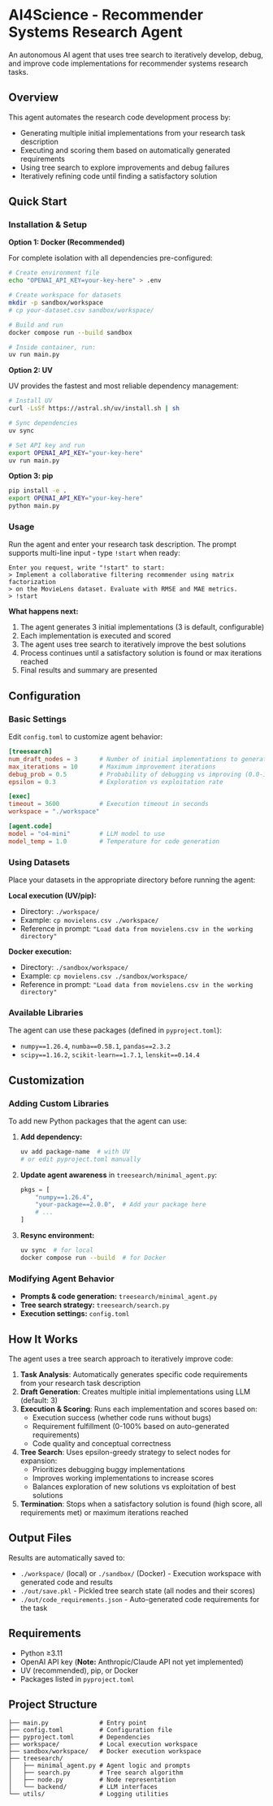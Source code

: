 # AI4Science - Recommender Systems Research Agent

An autonomous AI agent that uses tree search to iteratively develop, debug, and improve code implementations for recommender systems research tasks.

## Overview

This agent automates the research code development process by:
- Generating multiple initial implementations from your research task description
- Executing and scoring them based on automatically generated requirements
- Using tree search to explore improvements and debug failures
- Iteratively refining code until finding a satisfactory solution

## Quick Start

### Installation & Setup

**Option 1: Docker (Recommended)**

For complete isolation with all dependencies pre-configured:

```bash
# Create environment file
echo "OPENAI_API_KEY=your-key-here" > .env

# Create workspace for datasets
mkdir -p sandbox/workspace
# cp your-dataset.csv sandbox/workspace/

# Build and run
docker compose run --build sandbox

# Inside container, run:
uv run main.py
```

**Option 2: UV**

UV provides the fastest and most reliable dependency management:

```bash
# Install UV
curl -LsSf https://astral.sh/uv/install.sh | sh

# Sync dependencies
uv sync

# Set API key and run
export OPENAI_API_KEY="your-key-here"
uv run main.py
```

**Option 3: pip**

```bash
pip install -e .
export OPENAI_API_KEY="your-key-here"
python main.py
```

### Usage

Run the agent and enter your research task description. The prompt supports multi-line input - type `!start` when ready:

```
Enter you request, write "!start" to start:
> Implement a collaborative filtering recommender using matrix factorization
> on the MovieLens dataset. Evaluate with RMSE and MAE metrics.
> !start
```

**What happens next:**
1. The agent generates 3 initial implementations (3 is default, configurable)
2. Each implementation is executed and scored
3. The agent uses tree search to iteratively improve the best solutions
4. Process continues until a satisfactory solution is found or max iterations reached
5. Final results and summary are presented

## Configuration

### Basic Settings

Edit `config.toml` to customize agent behavior:

```toml
[treesearch]
num_draft_nodes = 3      # Number of initial implementations to generate
max_iterations = 10      # Maximum improvement iterations
debug_prob = 0.5         # Probability of debugging vs improving (0.0-1.0)
epsilon = 0.3            # Exploration vs exploitation rate

[exec]
timeout = 3600           # Execution timeout in seconds
workspace = "./workspace"

[agent.code]
model = "o4-mini"        # LLM model to use
model_temp = 1.0         # Temperature for code generation
```

### Using Datasets

Place your datasets in the appropriate directory before running the agent:

**Local execution (UV/pip):**
- Directory: `./workspace/`
- Example: `cp movielens.csv ./workspace/`
- Reference in prompt: `"Load data from movielens.csv in the working directory"`

**Docker execution:**
- Directory: `./sandbox/workspace/`
- Example: `cp movielens.csv ./sandbox/workspace/`
- Reference in prompt: `"Load data from movielens.csv in the working directory"`

### Available Libraries

The agent can use these packages (defined in `pyproject.toml`):
- `numpy==1.26.4`, `numba==0.58.1`, `pandas==2.3.2`
- `scipy==1.16.2`, `scikit-learn==1.7.1`, `lenskit==0.14.4`

## Customization

### Adding Custom Libraries

To add new Python packages that the agent can use:

1. **Add dependency:**
   ```bash
   uv add package-name  # with UV
   # or edit pyproject.toml manually
   ```

2. **Update agent awareness** in `treesearch/minimal_agent.py`:
   ```python
   pkgs = [
       "numpy==1.26.4",
       "your-package==2.0.0",  # Add your package here
       # ...
   ]
   ```

3. **Resync environment:**
   ```bash
   uv sync  # for local
   docker compose run --build  # for Docker
   ```

### Modifying Agent Behavior

- **Prompts & code generation:** `treesearch/minimal_agent.py`
- **Tree search strategy:** `treesearch/search.py`
- **Execution settings:** `config.toml`

## How It Works

The agent uses a tree search approach to iteratively improve code:

1. **Task Analysis**: Automatically generates specific code requirements from your research task description
2. **Draft Generation**: Creates multiple initial implementations using LLM (default: 3)
3. **Execution & Scoring**: Runs each implementation and scores based on:
   - Execution success (whether code runs without bugs)
   - Requirement fulfillment (0-100% based on auto-generated requirements)
   - Code quality and conceptual correctness
4. **Tree Search**: Uses epsilon-greedy strategy to select nodes for expansion:
   - Prioritizes debugging buggy implementations
   - Improves working implementations to increase scores
   - Balances exploration of new solutions vs exploitation of best solutions
5. **Termination**: Stops when a satisfactory solution is found (high score, all requirements met) or maximum iterations reached

## Output Files

Results are automatically saved to:
- `./workspace/` (local) or `./sandbox/` (Docker) - Execution workspace with generated code and results
- `./out/save.pkl` - Pickled tree search state (all nodes and their scores)
- `./out/code_requirements.json` - Auto-generated code requirements for the task

## Requirements

- Python ≥3.11
- OpenAI API key (**Note:** Anthropic/Claude API not yet implemented)
- UV (recommended), pip, or Docker
- Packages listed in `pyproject.toml`

## Project Structure

```
├── main.py              # Entry point
├── config.toml          # Configuration file
├── pyproject.toml       # Dependencies
├── workspace/           # Local execution workspace
├── sandbox/workspace/   # Docker execution workspace
├── treesearch/
│   ├── minimal_agent.py # Agent logic and prompts
│   ├── search.py        # Tree search algorithm
│   ├── node.py          # Node representation
│   └── backend/         # LLM interfaces
└── utils/               # Logging utilities
```
